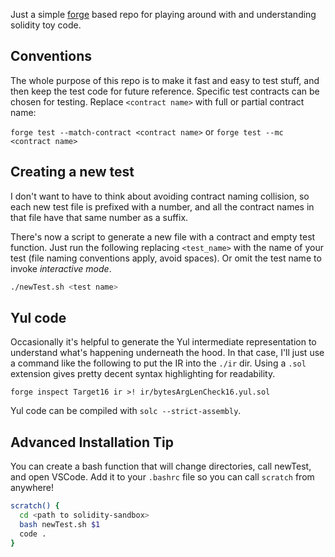 Just a simple [forge](https://book.getfoundry.sh/forge/) based repo for playing around with and 
understanding solidity toy code.

## Conventions

The whole purpose of this repo is to make it fast and easy to test stuff, and then keep the test code for
future reference. Specific test contracts can be chosen for testing.  Replace `<contract name>` with full or partial contract name:

`forge test --match-contract <contract name>` or `forge test --mc <contract name>`


## Creating a new test

I don't want to have to think about avoiding contract naming collision, so each new test file
is prefixed with a number, and all the contract names in that file have that same number as a suffix.

There's now a script to generate a new file with a contract and empty test function. Just run the following replacing `<test_name>` with the name of your test (file naming conventions apply, avoid spaces).  Or omit the test name to invoke _interactive mode_.

```sh
./newTest.sh <test name>
```

## Yul code

Occasionally it's helpful to generate the Yul intermediate representation to understand what's
happening underneath the hood. In that case, I'll just use a command like the following to 
put the IR into the `./ir` dir. Using a `.sol` extension gives pretty decent syntax highlighting
for readability.

```
forge inspect Target16 ir >! ir/bytesArgLenCheck16.yul.sol
```

Yul code can be compiled with `solc --strict-assembly`.


## Advanced Installation Tip
You can create a bash function that will change directories, call newTest, and open VSCode.
Add it to your `.bashrc` file so you can call `scratch` from anywhere!

```bash
scratch() {
  cd <path to solidity-sandbox>
  bash newTest.sh $1
  code .
}
```
